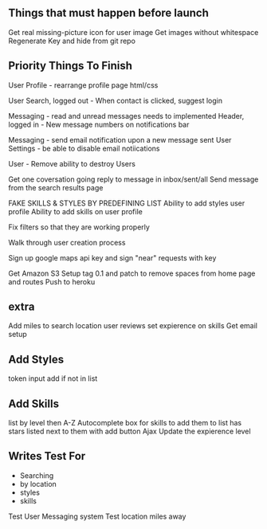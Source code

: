 Things that must happen before launch
----------------------------------------
Get real missing-picture icon for user image
Get images without whitespace
Regenerate Key and hide from git repo

Priority Things To Finish
-----------------------------
User Profile - rearrange profile page html/css

User Search, logged out - When contact is clicked, suggest login

Messaging - read and unread messages needs to implemented
Header, logged in - New message numbers on notifications bar


Messaging - send email notification upon a new message sent
User Settings - be able to disable email notiications

User - Remove ability to destroy Users


Get one coversation going
reply to message in inbox/sent/all
Send message from the search results page

FAKE SKILLS & STYLES BY PREDEFINING LIST
Ability to add styles user profile
Ability to add skills on user profile

Fix filters so that they are working properly

Walk through user creation process

Sign up google maps api key and sign "near" requests with key

Get Amazon S3 Setup
tag 0.1 and patch to remove spaces from home page and routes
Push to heroku


extra
--------
Add miles to search location
user reviews
set expierence on skills
Get email setup


Add Styles
----------
token input
add if not in list

Add Skills
----------
list by level then A-Z
Autocomplete box for skills to add them to list
has stars listed next to them with add button
Ajax Update the expierence level

Writes Test For
--------------
* Searching
* by location
* styles
* skills


Test User Messaging system
Test location miles away

